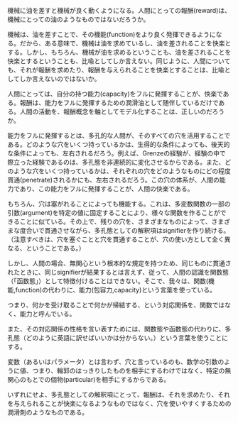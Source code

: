 機械に油を差すと機械が良く動くようになる。人間にとっての報酬(reward)は、機械にとっての油のようなものではないだろうか。

機械は、油を差すことで、その機能(function)をより良く発揮できるようになる。だから、ある意味で、機械は油を求めているし、油を差されることを快楽とする。しかし、もちろん、機械が油を求めるということも、油を差されることを快楽とするということも、比喩としてしか言えない。同じように、人間についても、それが報酬を求めたり、報酬を与えられることを快楽とすることは、比喩としてしか言えないのではないか。

人間にとっては、自分の持つ能力(capacity)をフルに発揮することが、快楽である。報酬は、能力をフルに発揮するための潤滑油として随伴しているだけである。人間の活動を、報酬概念を軸としてモデル化することは、正しいのだろうか。

能力をフルに発揮するとは、多孔的な人間が、そのすべての穴を活用することである。どのような穴をいくつ持っているかは、生得的な条件によっても、後天的な条件によっても、左右されるだろう。例えば、Grenzeの経験が、経験の中で際立った経験であるのは、多孔態を非連続的に変化させるからである。また、どのような穴をいくつ持っているかは、それぞれの穴をどのようなものにどの程度貫通(penetrate)されるかにも、左右されるだろう。この穴の体系が、人間の能力であり、この能力をフルに発揮することが、人間の快楽である。

もちろん、穴は塞がれることによっても機能する。これは、多変数関数の一部の引数(argument)を特定の値に固定することにより、様々な関数を作ることができることに似ている。その上で、残りの穴を、さまざまなものによって、さまざまな度合いで貫通させながら、多孔態としての解釈項はsignifierを作り続ける。（注意すべきは、穴を塞ぐことと穴を貫通することが、穴の使い方として全く異なる、ということである。）

しかし、人間の場合、無関心という根本的な規定を持つため、同じものに貫通されたときに、同じsignifierが結果するとは言えず、従って、人間の認識を関数態（「函数態」）として特徴付けることはできない。そこで、我々は、関数(機能,function)の代わりに、能力(包容力,capacity)という言葉を使っている。

つまり、何かを受け取ることで何かが帰結する、という対応関係を、関数ではなく、能力と呼んでいる。

また、その対応関係の性格を言い表すためには、関数態や函数態の代わりに、多孔態（どのように英語に訳せばいいかは分からない。）という言葉を使うことにする。

変数（あるいはパラメータ）とは言わず、穴と言っているのも、数学の引数のように値、つまり、輪郭のはっきりしたものを相手にするわけではなく、特定の無関心のもとでの個物(particular)を相手にするからである。

いずれにせよ、多孔態としての解釈項にとって、報酬は、それを求めたり、それを与えられることが快楽になるようなものではなく、穴を使いやすくするための潤滑剤のようなものである。
